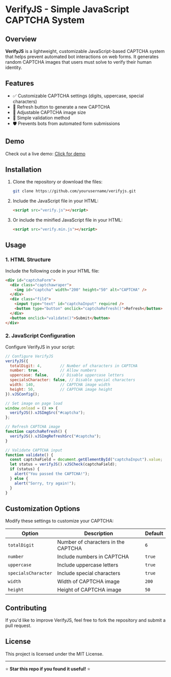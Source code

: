 # VerifyJS - Simple JavaScript CAPTCHA System

## Overview

**VerifyJS** is a lightweight, customizable JavaScript-based CAPTCHA system that helps prevent automated bot interactions on web forms. It generates random CAPTCHA images that users must solve to verify their human identity.

## Features

- ✅ Customizable CAPTCHA settings (digits, uppercase, special characters)
- 🔄 Refresh button to generate a new CAPTCHA
- 🎨 Adjustable CAPTCHA image size
- 📜 Simple validation method
- 🛡️ Prevents bots from automated form submissions

## Demo

Check out a live demo: [Click for demo](https://sahab-uab.github.io/verifyJS/)

## Installation

1. Clone the repository or download the files:
   ```sh
   git clone https://github.com/yourusername/verifyjs.git
   ```
2. Include the JavaScript file in your HTML:
   ```html
   <script src="verify.js"></script>
   ```
3. Or include the minified JavaScript file in your HTML:
   ```html
   <script src="verify.min.js"></script>
   ```

## Usage

### 1. HTML Structure

Include the following code in your HTML file:

```html
<div id="captchaForm">
  <div class="captchawraper">
    <img id="captcha" width="200" height="50" alt="CAPTCHA" />
  </div>
  <div class="fild">
    <input type="text" id="captchaInput" required />
    <button type="button" onclick="captchaRefresh()">Refresh</button>
  </div>
  <button onclick="validate()">Submit</button>
</div>
```

### 2. JavaScript Configuration

Configure VerifyJS in your script:

```js
// Configure VerifyJS
verifyJS({
  totalDigit: 4,        // Number of characters in CAPTCHA
  number: true,         // Allow numbers
  uppercase: false,     // Disable uppercase letters
  specialsCharacter: false, // Disable special characters
  width: 140,           // CAPTCHA image width
  height: 50,           // CAPTCHA image height
}).vJSConfig();

// Set image on page load
window.onload = () => {
  verifyJS().vJSImgSrc("#captcha");
};

// Refresh CAPTCHA image
function captchaRefresh() {
  verifyJS().vJSImgRefreshSrc("#captcha");
}

// Validate CAPTCHA input
function validate() {
  const captchaField = document.getElementById("captchaInput").value;
  let status = verifyJS().vJSCheck(captchaField);
  if (status) {
    alert("You passed the CAPTCHA!");
  } else {
    alert("Sorry, try again!");
  }
}
```

## Customization Options

Modify these settings to customize your CAPTCHA:

| Option              | Description                         | Default |
| ------------------- | ----------------------------------- | ------- |
| `totalDigit`        | Number of characters in the CAPTCHA | `6`     |
| `number`            | Include numbers in CAPTCHA          | `true`  |
| `uppercase`         | Include uppercase letters           | `true` |
| `specialsCharacter` | Include special characters          | `true` |
| `width`             | Width of CAPTCHA image              | `200`   |
| `height`            | Height of CAPTCHA image             | `50`    |

## Contributing

If you'd like to improve VerifyJS, feel free to fork the repository and submit a pull request.

## License

This project is licensed under the MIT License.

---

⭐ **Star this repo if you found it useful!** ⭐
